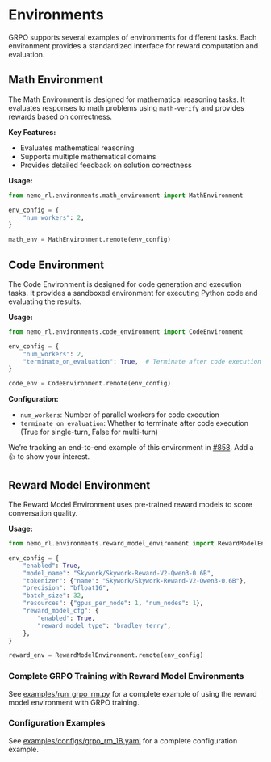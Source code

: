 # Environments

GRPO supports several examples of environments for different tasks. Each environment provides a standardized interface for reward computation and evaluation.

## Math Environment

The Math Environment is designed for mathematical reasoning tasks. It evaluates responses to math problems using `math-verify` and provides rewards based on correctness.

**Key Features:**
- Evaluates mathematical reasoning
- Supports multiple mathematical domains
- Provides detailed feedback on solution correctness

**Usage:**
```python
from nemo_rl.environments.math_environment import MathEnvironment

env_config = {
    "num_workers": 2,
}

math_env = MathEnvironment.remote(env_config)
```

## Code Environment

The Code Environment is designed for code generation and execution tasks. It provides a sandboxed environment for executing Python code and evaluating the results.

**Usage:**
```python
from nemo_rl.environments.code_environment import CodeEnvironment

env_config = {
    "num_workers": 2,
    "terminate_on_evaluation": True,  # Terminate after code execution
}

code_env = CodeEnvironment.remote(env_config)
```

**Configuration:**
- `num_workers`: Number of parallel workers for code execution
- `terminate_on_evaluation`: Whether to terminate after code execution (True for single-turn, False for multi-turn)

We’re tracking an end-to-end example of this environment in [#858](https://github.com/NVIDIA-NeMo/RL/issues/858). Add a 👍 to show your interest.

## Reward Model Environment

The Reward Model Environment uses pre-trained reward models to score conversation quality. 

**Usage:**
```python
from nemo_rl.environments.reward_model_environment import RewardModelEnvironment

env_config = {
    "enabled": True,
    "model_name": "Skywork/Skywork-Reward-V2-Qwen3-0.6B",
    "tokenizer": {"name": "Skywork/Skywork-Reward-V2-Qwen3-0.6B"},
    "precision": "bfloat16",
    "batch_size": 32,
    "resources": {"gpus_per_node": 1, "num_nodes": 1},
    "reward_model_cfg": {
        "enabled": True,
        "reward_model_type": "bradley_terry",
    },
}

reward_env = RewardModelEnvironment.remote(env_config)
```
### Complete GRPO Training with Reward Model Environments

See [examples/run_grpo_rm.py](../../examples/run_grpo_rm.py) for a complete example of using the reward model environment with GRPO training.

### Configuration Examples

See [examples/configs/grpo_rm_1B.yaml](../../examples/configs/grpo_rm_1B.yaml) for a complete configuration example.
